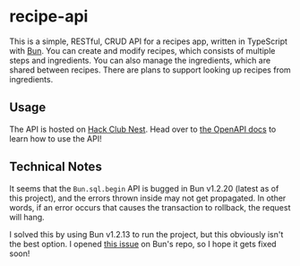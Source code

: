 # recipe-api

This is a simple, RESTful, CRUD API for a recipes app, written in TypeScript with [Bun](https://bun.com). You can create and modify recipes, which consists of multiple steps and ingredients. You can also manage the ingredients, which are shared between recipes. There are plans to support looking up recipes from ingredients.

## Usage

The API is hosted on [Hack Club Nest](https://hackclub.app). Head over to [the OpenAPI docs](https://recipes.davidwhy.hackclub.app/docs) to learn how to use the API!

## Technical Notes

It seems that the `Bun.sql.begin` API is bugged in Bun v1.2.20 (latest as of this project), and the errors thrown inside may not get propagated. In other words, if an error occurs that causes the transaction to rollback, the request will hang.

I solved this by using Bun v1.2.13 to run the project, but this obviously isn't the best option. I opened [this issue](https://github.com/oven-sh/bun/issues/21934) on Bun's repo, so I hope it gets fixed soon!
